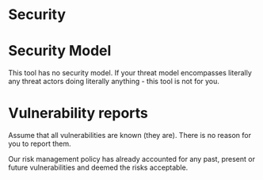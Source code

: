 # Security

# Security Model

This tool has no security model. If your threat model encompasses literally any threat actors doing literally anything - this tool is not for you. 

# Vulnerability reports

Assume that all vulnerabilities are known (they are). There is no reason for you to report them.

Our risk management policy has already accounted for any past, present or future vulnerabilities and deemed the risks acceptable.